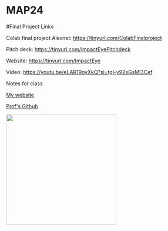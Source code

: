 # MAP24
#Final Project Links

Colab final project Alexnet: https://tinyurl.com/ColabFinalproject

Pitch deck: https://tinyurl.com/ImpactEyePitchdeck

Website: https://tinyurl.com/ImpactEye

Video: https://youtu.be/eLAR19ovXkQ?si=tgl-y92sGsMl3Cef

Notes for class

[My website](https://jg220.github.io/MAP24/)

[Prof's Github](https://github.com/williamedwardhahn/MathData24)

<img src="https://logos-world.net/wp-content/uploads/2020/06/Florida-Atlantic-Owls-Logo.png" width=300>

